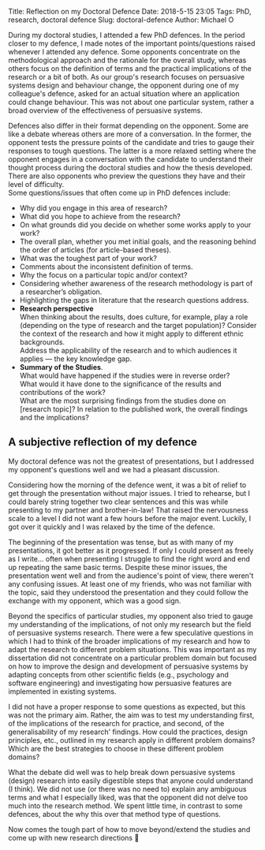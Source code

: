 Title: Reflection on my Doctoral Defence
Date: 2018-5-15 23:05
Tags: PhD, research, doctoral defence
Slug: doctoral-defence
Author: Michael O

During my doctoral studies, I attended a few PhD defences. In the period closer to my defence, I made notes of the important points/questions raised whenever I attended any defence. Some opponents concentrate on the methodological approach and the rationale for the overall study, whereas others focus on the definition of terms and the practical implications of the research or a bit of both. As our group's research focuses on persuasive systems design and behaviour change, the opponent during one of my colleague's defence, asked for an actual situation where an application could change behaviour. This was not about one particular system, rather a broad overview of the effectiveness of persuasive systems.    

Defences also differ in their format depending on the opponent. Some are like a debate whereas others are more of a conversation. In the former, the opponent tests the pressure points of the candidate and tries to gauge their responses to tough questions. The latter is a more relaxed setting where the opponent engages in a conversation with the candidate to understand their thought process during the doctoral studies and how the thesis developed. There are also opponents who preview the questions they have and their level of difficulty.    
Some questions/issues that often come up in PhD defences include:

* Why did you engage in this area of research?
* What did you hope to achieve from the research?
* On what grounds did you decide on whether some works apply to your work?
* The overall plan, whether you met initial goals, and the reasoning behind the order of articles (for article-based theses).
* What was the toughest part of your work? 
* Comments about the inconsistent definition of terms.
* Why the focus on a particular topic and/or context?
* Considering whether awareness of the research methodology is part of a researcher’s obligation.
* Highlighting the gaps in literature that the research questions address. 
* **Research perspective**  
When thinking about the results, does culture, for example, play a role (depending on the type of research and the target population)? Consider the context of the research and how it might apply to different ethnic backgrounds.    
Address the applicability of the research and to which audiences it applies — the key knowledge gap.
* **Summary of the Studies**.  
What would have happened if the studies were in reverse order?   
What would it have done to the significance of the results and contributions of the work?   
What are the most surprising findings from the studies done on [research topic]? In relation to the published work, the overall findings and the implications?


## A subjective reflection of my defence
My doctoral defence was not the greatest of presentations, but I addressed my opponent's questions well and we had a pleasant discussion.

Considering how the morning of the defence went, it was a bit of relief to get through the presentation without major issues. I tried to rehearse, but I could barely string together two clear sentences and this was while presenting to my partner and brother-in-law! That raised the nervousness scale to a level I did not want a few hours before the major event. Luckily, I got over it quickly and I was relaxed by the time of the defence.

The beginning of the presentation was tense, but as with many of my presentations, it got better as it progressed. If only I could present as freely as I write... often when presenting I struggle to find the right word and end up repeating the same basic terms. Despite these minor issues, the presentation went well and from the audience's point of view, there weren't any confusing issues. At least one of my friends, who was not familiar with the topic, said they understood the presentation and they could follow the exchange with my opponent, which was a good sign.


Beyond the specifics of particular studies, my opponent also tried to gauge my understanding of the implications, of not only my research but the field of persuasive systems research. There were a few speculative questions in which I had to think of the broader implications of my research and how to adapt the research to different problem situations. This was important as my dissertation did not concentrate on a particular problem domain but focused on how to improve the design and development of persuasive systems by adapting concepts from other scientific fields (e.g., psychology and software engineering) and investigating how persuasive features are implemented in existing systems.

I did not have a proper response to some questions as expected, but this was not the primary aim. Rather, the aim was to test my understanding first, of the implications of the research for practice, and second, of the generalisability of my research' findings. How could the practices, design principles, etc., outlined in my research apply in different problem domains? Which are the best strategies to choose in these different problem domains? 

What the debate did well was to help break down persuasive systems (design) research into easily digestible steps that anyone could understand (I think). We did not use (or there was no need to) explain any ambiguous terms and what I especially liked, was that the opponent did not delve too much into the research method. We spent little time, in contrast to some defences, about the why this over that method type of questions.

Now comes the tough part of how to move beyond/extend the studies and come up with new research directions 🙂








